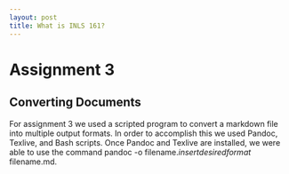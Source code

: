 ```yaml
---
layout: post
title: What is INLS 161?
---
```


# Assignment 3

## Converting Documents

For assignment 3 we used a scripted program to convert a markdown file into multiple output formats. In order to accomplish this we used Pandoc, Texlive, and Bash scripts. Once Pandoc and Texlive are installed, we were able to use the command pandoc -o filename.*insertdesiredformat* filename.md. 
